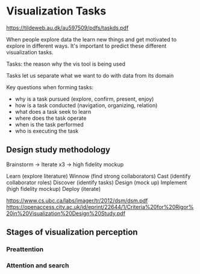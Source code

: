 # Visualization Tasks

https://tildeweb.au.dk/au597509/pdfs/taskds.pdf

When people explore data the learn new things and get motivated to explore in
different ways. It's important to predict these different visualization tasks.

Tasks: the reason why the vis tool is being used

Tasks let us separate what we want to do with data from its domain

Key questions when forming tasks:

- why is a task pursued (explore, confirm, present, enjoy)
- how is a task conducted (navigation, organizing, relation)
- what does a task seek to learn
- where does the task operate
- when is the task performed
- who is executing the task

## Design study methodology

Brainstorm -> Iterate x3 -> high fidelity mockup

Learn (explore literature)
Winnow (find strong collaborators)
Cast (identify collaborator roles)
Discover (identify tasks)
Design (mock up)
Implement (high fidelity mockup)
Deploy (iterate)

https://www.cs.ubc.ca/labs/imager/tr/2012/dsm/dsm.pdf
https://openaccess.city.ac.uk/id/eprint/22644/1/Criteria%20for%20Rigor%20in%20Visualization%20Design%20Study.pdf

## Stages of visualization perception

### Preattention

### Attention and search
